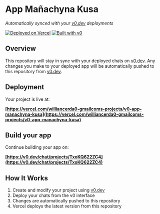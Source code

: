 # App Mañachyna Kusa

*Automatically synced with your [v0.dev](https://v0.dev) deployments*

[![Deployed on Vercel](https://img.shields.io/badge/Deployed%20on-Vercel-black?style=for-the-badge&logo=vercel)](https://vercel.com/williancerda0-gmailcoms-projects/v0-app-manachyna-kusa)
[![Built with v0](https://img.shields.io/badge/Built%20with-v0.dev-black?style=for-the-badge)](https://v0.dev/chat/projects/TxoKQ622ZC4)

## Overview

This repository will stay in sync with your deployed chats on [v0.dev](https://v0.dev).
Any changes you make to your deployed app will be automatically pushed to this repository from [v0.dev](https://v0.dev).

## Deployment

Your project is live at:

**[https://vercel.com/williancerda0-gmailcoms-projects/v0-app-manachyna-kusa](https://vercel.com/williancerda0-gmailcoms-projects/v0-app-manachyna-kusa)**

## Build your app

Continue building your app on:

**[https://v0.dev/chat/projects/TxoKQ622ZC4](https://v0.dev/chat/projects/TxoKQ622ZC4)**

## How It Works

1. Create and modify your project using [v0.dev](https://v0.dev)
2. Deploy your chats from the v0 interface
3. Changes are automatically pushed to this repository
4. Vercel deploys the latest version from this repository